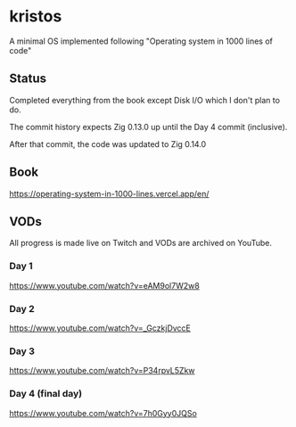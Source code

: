 # kristos
A minimal OS implemented following "Operating system in 1000 lines of code"


## Status
Completed everything from the book except Disk I/O which I don't plan to do.

The commit history expects Zig 0.13.0 up until the Day 4 commit (inclusive).

After that commit, the code was updated to Zig 0.14.0

## Book
https://operating-system-in-1000-lines.vercel.app/en/


## VODs
All progress is made live on Twitch and VODs are archived on YouTube.

### Day 1
https://www.youtube.com/watch?v=eAM9ol7W2w8

### Day 2
https://www.youtube.com/watch?v=_GczkjDvccE

### Day 3
https://www.youtube.com/watch?v=P34rpvL5Zkw

### Day 4 (final day)
https://www.youtube.com/watch?v=7h0Gyy0JQSo

